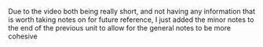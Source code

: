 Due to the video both being really short, and not having any information that is worth taking notes on for future reference, I just added the minor notes to the end of the previous unit to allow for the general notes to be more cohesive